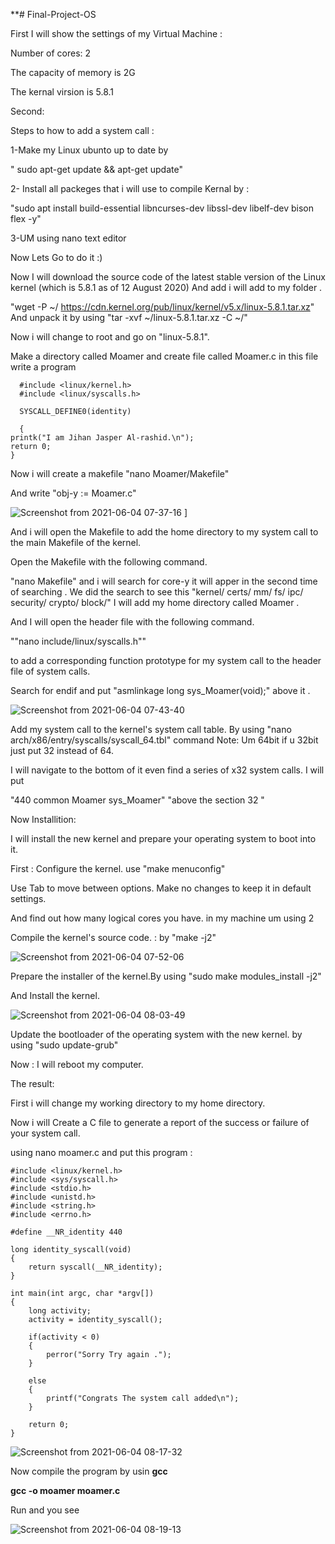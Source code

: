 **# Final-Project-OS 

First I will show the settings of my Virtual Machine : 

Number of cores: 2 

The capacity of memory is 2G 

The kernal virsion is 5.8.1 

Second: 


Steps to how to add a system call :  

1-Make my Linux ubunto up to date by 

" sudo apt-get update && apt-get update"   

2- Install all packeges that i will use to compile Kernal by : 

"sudo apt install build-essential libncurses-dev libssl-dev libelf-dev bison flex -y" 

3-UM using nano text editor  

Now Lets Go to do it :) 

 Now I will download the source code of the latest stable version of the Linux kernel (which is 5.8.1 as of 12 August 2020) And add i will add to my folder .


"wget -P ~/ https://cdn.kernel.org/pub/linux/kernel/v5.x/linux-5.8.1.tar.xz" And unpack it by using "tar -xvf ~/linux-5.8.1.tar.xz -C ~/"



Now i will change to root and go on "linux-5.8.1".

Make a directory called Moamer  and create file called Moamer.c 
in this file write a program 

      #include <linux/kernel.h>
      #include <linux/syscalls.h>

      SYSCALL_DEFINE0(identity)

      {
    printk("I am Jihan Jasper Al-rashid.\n");
    return 0;
    }

Now i will create a makefile      "nano Moamer/Makefile" 

And write "obj-y := Moamer.c" 


![Screenshot from 2021-06-04 07-37-16](https://user-images.githubusercontent.com/77538165/120832656-5ec2bf00-c50d-11eb-99be-a057b85b31f3.png) 
]

And i will open the Makefile to add the home directory to my  system call to the main Makefile of the kernel.
 
 
Open the Makefile with the following command.

"nano Makefile" and i will search for core-y it will apper in the second time of searching . We did the search to see this  "kernel/ certs/ mm/ fs/ ipc/ security/ crypto/ block/" 
I will add my home directory called Moamer . 



And I will open the header file with the following command.

""nano include/linux/syscalls.h""

 to add a corresponding function prototype for my system call to the header file of system calls.

Search for endif and put "asmlinkage long sys_Moamer(void);" above it . 


![Screenshot from 2021-06-04 07-43-40](https://user-images.githubusercontent.com/77538165/120833899-cf1e1000-c50e-11eb-9a61-35a5c5faca42.png) 

Add my system call to the kernel's system call table. By using "nano arch/x86/entry/syscalls/syscall_64.tbl" command  Note: Um 64bit if u 32bit just put 32 instead of 64. 

 I will navigate to the bottom of it even  find a series of x32 system calls.  I will put 
 
 "440     common  Moamer                sys_Moamer"  "above the section 32 "
 
 Now Installition: 
 
 I will install the new kernel and prepare your operating system to boot into it.


First : Configure the kernel.   use "make menuconfig" 

Use Tab to move between options. Make no changes to keep it in default settings.  

And  find out how many logical cores you have. in my machine um using 2 

Compile the kernel's source code. : by "make -j2" 


![Screenshot from 2021-06-04 07-52-06](https://user-images.githubusercontent.com/77538165/120834672-cf6adb00-c50f-11eb-9f23-f992649f7177.png) 


Prepare the installer of the kernel.By using  "sudo make modules_install -j2"

And Install the kernel. 


![Screenshot from 2021-06-04 08-03-49](https://user-images.githubusercontent.com/77538165/120834798-fe814c80-c50f-11eb-8d81-49f45457ae99.png)



Update the bootloader of the operating system with the new kernel. by using "sudo update-grub"


Now : I will  reboot my computer.


The result: 

First i will change my working directory to my home directory. 


Now i will Create a C file to generate a report of the success or failure of your system call.

using nano moamer.c and put this program :  

    #include <linux/kernel.h>
    #include <sys/syscall.h>
    #include <stdio.h>
    #include <unistd.h>
    #include <string.h>
    #include <errno.h>

    #define __NR_identity 440

    long identity_syscall(void)
    {
        return syscall(__NR_identity);
    }

    int main(int argc, char *argv[])
    {
        long activity;
        activity = identity_syscall();

        if(activity < 0)
        {
            perror("Sorry Try again .");
        }

        else
        {
            printf("Congrats The system call added\n");
        }

        return 0;
    }
 
 
 ![Screenshot from 2021-06-04 08-17-32](https://user-images.githubusercontent.com/77538165/120835218-810a0c00-c510-11eb-8149-4ab50b8a399e.png) 
 
 Now compile the program by usin **gcc** 
 

**gcc -o moamer moamer.c**



Run and you see 


![Screenshot from 2021-06-04 08-19-13](https://user-images.githubusercontent.com/77538165/120835555-ef4ece80-c510-11eb-9416-24b0f9a2b2f5.png)


 
 





 
 


 


